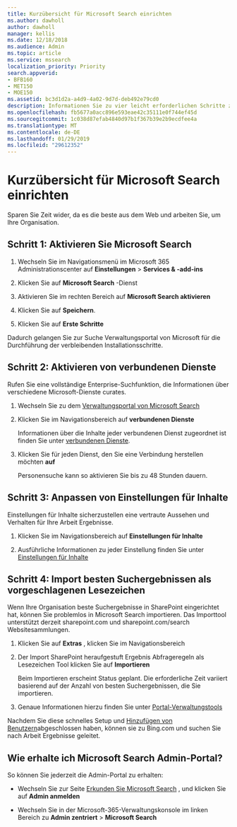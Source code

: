 ```yaml
---
title: Kurzübersicht für Microsoft Search einrichten
ms.author: dawholl
author: dawholl
manager: kellis
ms.date: 12/18/2018
ms.audience: Admin
ms.topic: article
ms.service: mssearch
localization_priority: Priority
search.appverid:
- BFB160
- MET150
- MOE150
ms.assetid: bc3d1d2a-a4d9-4a02-9d7d-deb492e79cd0
description: Informationen Sie zu vier leicht erforderlichen Schritte zum Aktivieren und Verwenden von Microsoft Search.
ms.openlocfilehash: fb5677a0acc896e593eae42c35111e0f744ef45d
ms.sourcegitcommit: 1c038d87efab4840d97b1f367b39e2b9ecdfee4a
ms.translationtype: MT
ms.contentlocale: de-DE
ms.lasthandoff: 01/29/2019
ms.locfileid: "29612352"
---
```

# <a name="quick-set-up-for-microsoft-search"></a>Kurzübersicht für Microsoft Search einrichten

Sparen Sie Zeit wider, da es die beste aus dem Web und arbeiten Sie, um Ihre Organisation.
  
## <a name="step-1-turn-on-microsoft-search"></a>Schritt 1: Aktivieren Sie Microsoft Search

1. Wechseln Sie im Navigationsmenü im Microsoft 365 Administrationscenter auf **Einstellungen** \> **Services &amp; -add-ins**
    
2. Klicken Sie auf **Microsoft Search** -Dienst 
    
3. Aktivieren Sie im rechten Bereich auf **Microsoft Search aktivieren**
    
4. Klicken Sie auf **Speichern**.
    
5. Klicken Sie auf **Erste Schritte**
  
Dadurch gelangen Sie zur Suche Verwaltungsportal von Microsoft für die Durchführung der verbleibenden Installationsschritte.
    
## <a name="step-2-enable-connected-services"></a>Schritt 2: Aktivieren von verbundenen Dienste

Rufen Sie eine vollständige Enterprise-Suchfunktion, die Informationen über verschiedene Microsoft-Dienste curates.
  
1. Wechseln Sie zu dem [Verwaltungsportal von Microsoft Search](https://www.bingforbusiness.com/admin)
    
2. Klicken Sie im Navigationsbereich auf **verbundenen Dienste**
    
    Informationen über die Inhalte jeder verbundenen Dienst zugeordnet ist finden Sie unter [verbundenen Dienste](connected-services.md).
    
3. Klicken Sie für jeden Dienst, den Sie eine Verbindung herstellen möchten **auf**
    
    Personensuche kann so aktivieren Sie bis zu 48 Stunden dauern.
    
## <a name="step-3-customize-content-settings"></a>Schritt 3: Anpassen von Einstellungen für Inhalte

Einstellungen für Inhalte sicherzustellen eine vertraute Aussehen und Verhalten für Ihre Arbeit Ergebnisse. 
  
1. Klicken Sie im Navigationsbereich auf **Einstellungen für Inhalte**
    
2. Ausführliche Informationen zu jeder Einstellung finden Sie unter [Einstellungen für Inhalte](content-settings.md)
    
## <a name="step-4-import-best-bets-as-suggested-bookmarks"></a>Schritt 4: Import besten Suchergebnissen als vorgeschlagenen Lesezeichen

Wenn Ihre Organisation beste Suchergebnisse in SharePoint eingerichtet hat, können Sie problemlos in Microsoft Search importieren. Das Importtool unterstützt derzeit sharepoint.com und sharepoint.com/search Websitesammlungen. 
  
1. Klicken Sie auf **Extras** , klicken Sie im Navigationsbereich
    
2. Der Import SharePoint heraufgestuft Ergebnis Abfrageregeln als Lesezeichen Tool klicken Sie auf **Importieren**
    
    Beim Importieren erscheint Status geplant. Die erforderliche Zeit variiert basierend auf der Anzahl von besten Suchergebnissen, die Sie importieren.
    
3. Genaue Informationen hierzu finden Sie unter [Portal-Verwaltungstools](admin-portal-tools.md)
    
Nachdem Sie diese schnelles Setup und [Hinzufügen von Benutzern](add-users.md)abgeschlossen haben, können sie zu Bing.com und suchen Sie nach Arbeit Ergebnisse geleitet. 
  
## <a name="how-do-i-get-to-the-microsoft-search-admin-portal"></a>Wie erhalte ich Microsoft Search Admin-Portal?

So können Sie jederzeit die Admin-Portal zu erhalten:
  
- Wechseln Sie zur Seite [Erkunden Sie Microsoft Search](https://www.bing.com/business/explore) , und klicken Sie auf **Admin anmelden**
    
- Wechseln Sie in der Microsoft-365-Verwaltungskonsole im linken Bereich zu **Admin zentriert** \> **Microsoft Search**

  

